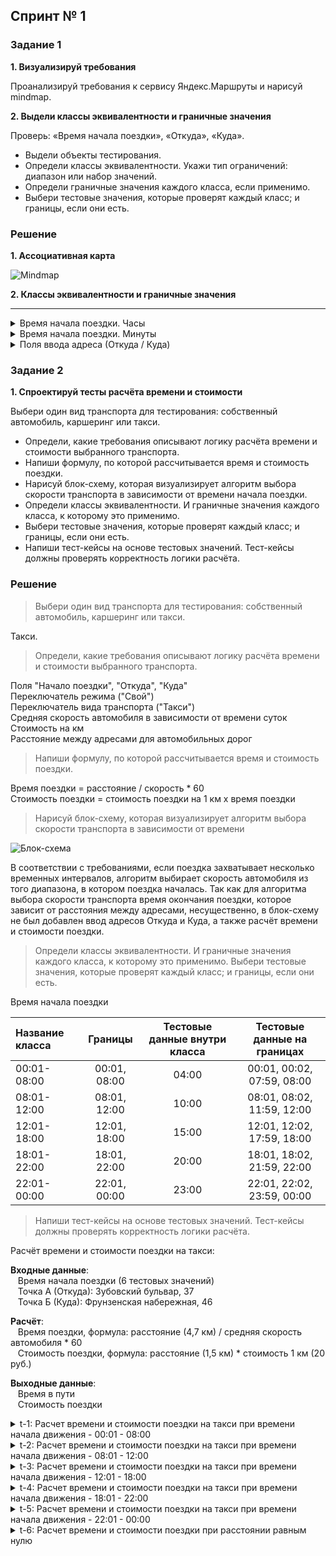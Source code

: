## Спринт № 1 

### Задание 1

**1. Визуализируй требования**

Проанализируй требования к сервису Яндекс.Маршруты и нарисуй mindmap.

**2. Выдели классы эквивалентности и граничные значения**

Проверь: «Время начала поездки», «Откуда», «Куда».

- Выдели объекты тестирования.
- Определи классы эквивалентности. Укажи тип ограничений: диапазон или набор значений.
- Определи граничные значения каждого класса, если применимо.
- Выбери тестовые значения, которые проверят каждый класс; и границы, если они есть.

### Решение

**1. Ассоциативная карта**

![Mindmap](https://github.com/KateSibi/Yandex.Practice-QA-Engineer/assets/117051965/2e365c3f-920d-4a9f-b8e0-10a725e6e11f)


**2. Классы эквивалентности и граничные значения**

***

</details>

<details>
<summary>Время начала поездки. Часы</summary>

***

Название класса|Границы|Тестовые данные внутри класса|Тестовые данные на границах
:------------|:------:|:---------------------:|:------------------:
|Числа от 0 до 9|0, 9|6|-1, 0, 1, 9, 8|
|Числа от 10 до 23|10, 23|19|10, 11, 22, 23|
|>=24|24, +∞|26|24,25|
|Пустое поле|||
|Ввод отрицательного значений|-∞, -1|-5|-1, 0, 2|
|Ввод дробного числа||0.2||
|Строка, содержащая 1 символ||1 символ - 1|1 символ - 1; пустой ввод|
|Строка, содержащая 2 символа||2 символа - 22|2 символа - 22; 1 символ - 2|
|Строка, содержащая >=3 символа|3|5 символов - 12345|3 символа - 123; 4 символа - 1234|
|Строка, содержащая спецсимволы||!"%&()#||
|Строка, содержащая пробел||2 0||
|Строка, содержащая рус. буквы||Боб||
|Строка, содержащая англ. буквы||Bob||

***

</details>

<details>
<summary>Время начала поездки. Минуты</summary>

***

|Название класса|Границы|Тестовые данные внутри класса|Тестовые данные на границах|
|:------------|:------:|:---------------------:|:------------------:|
|Числа от 0 до 9|0, 9|5|-1, 0, 1, 9, 8|
|Числа от 10 до 59|10, 59|13|10, 11, 58, 59|
|>=60|60, +∞|62|60,61|
|Пустое поле|||
|Ввод отрицательного значений|-∞, -1|-5|-1, 0, 2|
|Ввод дробного числа||0.2||
|Строка, содержащая 1 символ||1 символ - 1|1 символ - 1; пустой ввод|
|Строка, содержащая 2 символа||2 символа - 22|2 символа - 22; 1 символ - 2|
|Строка, содержащая >=3 символа|3|5 символов - 12345|3 символа - 123; 4 символа - 1234|
|Строка, содержащая спецсимволы||!"%&()#||
|Строка, содержащая пробел||2 0||
|Строка, содержащая рус. буквы||Боб||
|Строка, содержащая англ. буквы||Bob||

</details>

<details>
<summary>Поля ввода адреса (Откуда / Куда)</summary>

***

|Название класса|Границы|Тестовые данные внутри класса|Тестовые данные на границах|
|:------------|:------:|:---------------------:|:------------------:|
|1-50 символов|1, 50| 10 |0  (пустой ввод); 1 ; 49; 50|
|>=51 символ|51|55|51; 52|
|Поле пустое||||
|Строка, содержащая рус. буквы||Усачева||
|Строка, содержащая англ. буквы||Usacheva||
|Пробел перед вводом адресом||" Усачева"||
|Пробел после ввода адреса||"Усачева "||
|Строка, содержащая цифры||"Усачева11"||
|Строка, содержащая тире||"Усачева-"||
|Строка, содержащая точку||"Усачева."||
|Страка, содержащая запятую||"Усачева,"||
|Строка, содержащая спец. символы||Усачева!%$||

***

</details>


### Задание 2

**1. Спроектируй тесты расчёта времени и стоимости**

Выбери один вид транспорта для тестирования: собственный автомобиль, каршеринг или такси.

- Определи, какие требования описывают логику расчёта времени и стоимости выбранного транспорта.
- Напиши формулу, по которой рассчитывается время и стоимость поездки.
- Нарисуй блок-схему, которая визуализирует алгоритм выбора скорости транспорта в зависимости от времени начала поездки.
- Определи классы эквивалентности. И граничные значения каждого класса, к которому это применимо.
- Выбери тестовые значения, которые проверят каждый класс; и границы, если они есть.
- Напиши тест-кейсы на основе тестовых значений. Тест-кейсы должны проверять корректность логики расчёта.

### Решение

> Выбери один вид транспорта для тестирования: собственный автомобиль, каршеринг или такси.

Такси.

> Определи, какие требования описывают логику расчёта времени и стоимости выбранного транспорта.

Поля "Начало поездки", "Откуда", "Куда"<br>
Переключатель режима ("Свой")<br>
Переключатель вида транспорта ("Такси")<br>
Средняя скорость автомобиля в зависимости от времени суток<br>
Стоимость на км<br>
Расстояние между адресами для автомобильных дорог

> Напиши формулу, по которой рассчитывается время и стоимость поездки.

Время поездки = расстояние / скорость * 60<br>
Стоимость поездки = стоимость поездки на 1 км х время поездки

> Нарисуй блок-схему, которая визуализирует алгоритм выбора скорости транспорта в зависимости от времени

![Блок-схема](https://github.com/KateSibi/Yandex.Practice-QA-Engineer/assets/117051965/bc4e8184-81bb-4d87-b404-b48362ca33a8)

В соответствии с требованиями, если поездка захватывает несколько временных интервалов, алгоритм выбирает скорость автомобиля из того диапазона, в котором поездка началась. Так как для алгоритма выбора скорости транспорта время окончания поездки, которое зависит от расстояния между адресами, несущественно, в блок-схему не был добавлен ввод адресов Откуда и Куда, а также расчёт времени и стоимости поездки.

> Определи классы эквивалентности. И граничные значения каждого класса, к которому это применимо. Выбери тестовые значения, которые проверят каждый класс; и границы, если они есть.

Время начала поездки

|Название класса|Границы|Тестовые данные внутри класса|Тестовые данные на границах|
|:--------------|:------:|:-------------------:|:-------------------:|
|00\:01-08:00 |	00\:01, 08\:00 |	04\:00 |	00\:01, 00\:02, 07\:59, 08\:00 |	
|08\:01-12:00 |	08\:01, 12\:00 |	10\:00 |	08\:01, 08\:02, 11\:59, 12\:00 |	
|12\:01-18:00 |	12\:01, 18\:00 |	15\:00 |	12\:01, 12\:02, 17\:59, 18\:00 |	
|18\:01-22:00 |	18\:01, 22\:00 |	20\:00 |	18\:01, 18\:02, 21\:59, 22\:00 |	
|22\:01-00:00 | 22\:01, 00\:00 |	23\:00 |	22\:01, 22\:02, 23\:59, 00\:00 |	

> Напиши тест-кейсы на основе тестовых значений. Тест-кейсы должны проверять корректность логики расчёта.

Расчёт времени и стоимости поездки на такси:

**Входные данные**:<br>
&nbsp;&nbsp;&nbsp;Время начала поездки (6 тестовых значений)<br>
&nbsp;&nbsp;&nbsp;Точка А (Откуда): Зубовский бульвар, 37<br>
&nbsp;&nbsp;&nbsp;Точка Б (Куда): Фрунзенская набережная, 46

**Расчёт**:<br>
&nbsp;&nbsp;&nbsp;Время поездки, формула: расстояние (4,7 км) / средняя скорость автомобиля * 60<br>
&nbsp;&nbsp;&nbsp;Стоимость поездки, формула: расстояние (1,5 км) * стоимость 1 км (20 руб.)

**Выходные данные**:<br>
&nbsp;&nbsp;&nbsp;Время в пути<br>
&nbsp;&nbsp;&nbsp;Стоимость поездки

<details>
<summary>t-1: Расчет времени и стоимости поездки на такси при времени начала движения - 00:01 - 08:00</summary>

***

**Предусловие**:
1. Открыть сервис Яндекс.Маршруты

**Шаги**:
1. Ввести время начала поездки - 02:34
2. Ввести в поле "Откуда" Зубовский бульвар, 37
3. Ввести в поле "Куда" Фрунзенская набережная, 46
4. Выбрать режим "Свой"
5. Выбрать вид транспорта "Такси"

**ОР**: Вывод времени и стоимость поездки: 6 мин 66 руб

**Окружение**: Safari Версия 15.6, macOS версия 12.5

***

</details>

<details>
<summary>t-2: Расчет времени и стоимости поездки на такси при времени начала движения - 08:01 - 12:00</summary>

***

**Предусловие**:
1. Открыть сервис Яндекс.Маршруты

**Шаги**:
1. Ввести время начала поездки - 10:15
2. Ввести в поле "Откуда" Зубовский бульвар, 37
3. Ввести в поле "Куда" Фрунзенская набережная, 46
4. Выбрать режим "Свой"
5. Выбрать вид транспорта "Такси"

**ОР**: Вывод времени и стоимость поездки: 8 мин 88 руб

**Окружение**: Safari Версия 15.6, macOS версия 12.5

***

</details>

<details>
<summary>t-3: Расчет времени и стоимости поездки на такси при времени начала движения - 12:01 - 18:00</summary>

***

**Предусловие**:
1. Открыть сервис Яндекс.Маршруты

**Шаги**:
1. Ввести время начала поездки - 14:17
2. Ввести в поле "Откуда" Зубовский бульвар, 37
3. Ввести в поле "Куда" Фрунзенская набережная, 46
4. Выбрать режим "Свой"
5. Выбрать вид транспорта "Такси"

**ОР**: Вывод времени и стоимость поездки: 7 мин 77 руб

**Окружение**: Safari Версия 15.6, macOS версия 12.5

***

</details>

<details>
<summary>t-4: Расчет времени и стоимости поездки на такси при времени начала движения - 18:01 - 22:00</summary>

***

**Предусловие**:
1. Открыть сервис Яндекс.Маршруты

**Шаги**:
1. Ввести время начала поездки - 19:19
2. Ввести в поле "Откуда" Зубовский бульвар, 37
3. Ввести в поле "Куда" Фрунзенская набережная, 46
4. Выбрать режим "Свой"
5. Выбрать вид транспорта "Такси"

**ОР**: Вывод времени и стоимость поездки: 10 мин 110 руб

**Окружение**: Safari Версия 15.6, macOS версия 12.5

***

</details>

<details>
<summary>t-5: Расчет времени и стоимости поездки на такси при времени начала движения - 22:01 - 00:00</summary>

***

**Предусловие**:
1. Открыть сервис Яндекс.Маршруты

**Шаги**:
1. Ввести время начала поездки - 23:00
2. Ввести в поле "Откуда" Зубовский бульвар, 37
3. Ввести в поле "Куда" Фрунзенская набережная, 46
4. Выбрать режим "Свой"
5. Выбрать вид транспорта "Такси"

**ОР**: Вывод времени и стоимость поездки: 6 мин 66 руб

**Окружение**: Safari Версия 15.6, macOS версия 12.5

***

</details>

<details>
<summary>t-6: Расчет времени и стоимости поездки при расстоянии равным нулю</summary>

***

**Предусловие**:
1. Открыть сервис Яндекс.Маршруты

**Шаги**:
1. Ввести время начала поездки - 23:00
2. Ввести в поле "Откуда" Зубовский бульвар, 37
3. Поле "Куда" Зубовский бульвар, 37
4. Выбрать режим "Свой"
5. Выбрать вид транспорта "Такси"

**ОР**: Вывод времени и стоимость поездки: 0 мин 0 руб

**Окружение**: Safari Версия 15.6, macOS версия 12.5

***

</details>
